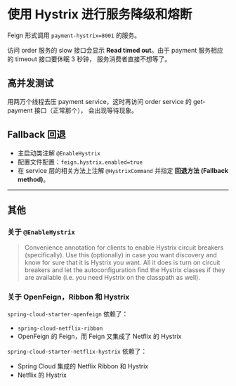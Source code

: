 # 使用 Hystrix 进行服务降级和熔断

Feign 形式调用 `payment-hystrix=8001` 的服务。

访问 order 服务的 slow 接口会显示 **Read timed out**。由于 payment 服务相应的 timeout 接口要休眠 3 秒钟，
服务消费者直接不想等了。

## 高并发测试
用两万个线程去压 payment service，这时再访问 order service 的 get-payment 接口（正常那个），
会出现等待现象。


## Fallback 回退
* 主启动类注解 `@EnableHystrix`
* 配置文件配置：`feign.hystrix.enabled=true`
* 在 service 层的相关方法上注解 `@HystrixCommand` 并指定 **回退方法 (Fallback method)**。



---
## 其他
### 关于 `@EnableHystrix`
> Convenience annotation for clients to enable Hystrix circuit breakers (specifically). 
> Use this (optionally) in case you want discovery and know for sure that it is Hystrix you want. 
> All it does is turn on circuit breakers 
> and let the autoconfiguration find the Hystrix classes if they are available (i.e. you need Hystrix on the classpath as well).

### 关于 OpenFeign，Ribbon 和 Hystrix
`spring-cloud-starter-openfeign` 依赖了：
* `spring-cloud-netflix-ribbon`
* OpenFeign 的 Feign，而 Feign 又集成了 Netflix 的 Hystrix

`spring-cloud-starter-netflix-hystrix` 依赖了：
* Spring Cloud 集成的 Netflix Ribbon 和 Hystrix
* Netflix 的 Hystrix